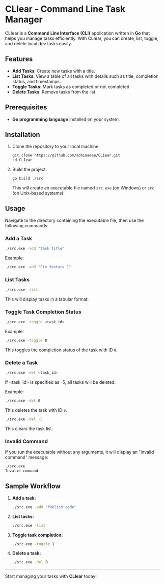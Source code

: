 # CLIear - Command Line Task Manager

CLIear is a **Command Line Interface (CLI)** application written in **Go** that helps you manage tasks efficiently. With CLIear, you can create, list, toggle, and delete local dev tasks easily.

## Features
- **Add Tasks**: Create new tasks with a title.
- **List Tasks**: View a table of all tasks with details such as title, completion status, and timestamps.
- **Toggle Tasks**: Mark tasks as completed or not completed.
- **Delete Tasks**: Remove tasks from the list.

## Prerequisites
- **Go programming language** installed on your system.

## Installation
1. Clone the repository to your local machine:
   ```bash
   git clone https://github.com/abhinaeae/CLIear.git
   cd CLIear
   ```
2. Build the project:
   ```bash
   go build ./src
   ```
   This will create an executable file named `src.exe` (on Windows) or `src` (on Unix-based systems).

## Usage
Navigate to the directory containing the executable file, then use the following commands:

### Add a Task
```bash
./src.exe -add "Task Title"
```
Example:
```bash
./src.exe -add "Fix feature 1"
```

### List Tasks
```bash
./src.exe -list
```
This will display tasks in a tabular format:

### Toggle Task Completion Status
```bash
./src.exe -toggle <task_id>
```
Example:
```bash
./src.exe -toggle 0
```
This toggles the completion status of the task with ID `0`.

### Delete a Task
```bash
./src.exe -del <task_id>
```

If <task_id> is specified as -5, all tasks will be deleted.

Example:
```bash
./src.exe -del 0
```
This deletes the task with ID `0`.

```bash
./src.exe -del -5
```
This clears the task list.

### Invalid Command
If you run the executable without any arguments, it will display an "Invalid command" message:
```bash
./src.exe
Invalid command
```

## Sample Workflow
1. **Add a task:**
   ```bash
   ./src.exe -add "Publish code"
   ```
2. **List tasks:**
   ```bash
   ./src.exe -list
   ```
3. **Toggle task completion:**
   ```bash
   ./src.exe -toggle 1
   ```
4. **Delete a task:**
   ```bash
   ./src.exe -del 0
   ```
---
Start managing your tasks with **CLIear** today!
